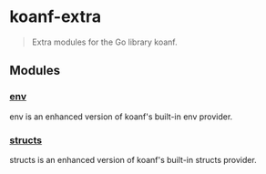 # koanf-extra

> Extra modules for the Go library koanf.

## Modules

### [env](./env/provider.go)

env is an enhanced version of koanf's built-in env provider.

### [structs](./structs/provider.go)

structs is an enhanced version of koanf's built-in structs provider.
